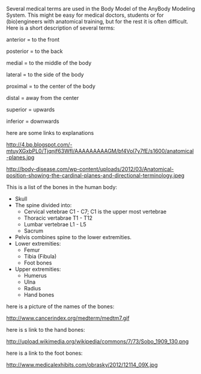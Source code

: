 Several medical terms are used in the Body Model of the AnyBody Modeling System. This might be easy for medical doctors, students or for (bio)engineers with anatomical training, but for the rest it is often difficult. Here is a short description of several terms:

anterior = to the front

posterior = to the back


medial = to the middle of the body

lateral = to the side of the body


proximal = to the center of the body

distal = away from the center


superior = upwards

inferior = downwards


here are some links to explanations

http://4.bp.blogspot.com/-mtuyXGxbPL0/Tjqnjf63WfI/AAAAAAAAAGM/bf4Vol7y7fE/s1600/anatomical-planes.jpg

http://body-disease.com/wp-content/uploads/2012/03/Anatomical-position-showing-the-cardinal-planes-and-directional-terminology.jpeg


This is a list of the bones in the human body:

* Skull
* The spine divided into:
  * Cervical vetebrae C1 - C7; C1 is the upper most vertebrae
  * Thoracic vertabrae T1 - T12
  * Lumbar vertebrae L1 - L5
  * Sacrum
* Pelvis combines spine to the lower extremities.
* Lower extremities:
  * Femur
  * Tibia (Fibula)
  * Foot bones
* Upper extremities:
  * Humerus
  * Ulna
  * Radius
  * Hand bones

here is a picture of the names of the bones:

http://www.cancerindex.org/medterm/medtm7.gif

here is s link to the hand bones:

http://upload.wikimedia.org/wikipedia/commons/7/73/Sobo_1909_130.png

here is a link to the foot bones:

http://www.medicalexhibits.com/obrasky/2012/12114_09X.jpg
